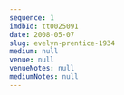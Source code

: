 ```yaml
---
sequence: 1
imdbId: tt0025091
date: 2008-05-07
slug: evelyn-prentice-1934
medium: null
venue: null
venueNotes: null
mediumNotes: null
---
```


